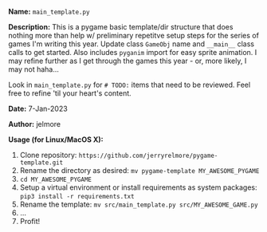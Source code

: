 **Name:** `main_template.py`

**Description:** This is a pygame basic template/dir structure that does nothing more than help w/ preliminary 
repetitve setup steps for the series of games I'm writing this year. Update class `GameObj` name and `__main__` 
class calls to get started. Also includes `pyganim` import for easy sprite animation. I may refine further
as I get through the games this year - or, more likely, I may not haha...

Look in `main_template.py` for `# TODO:` items that need to be reviewed. Feel free to refine 'til your heart's
content.

**Date:** 7-Jan-2023

**Author:** jelmore

**Usage (for Linux/MacOS X):**
  1. Clone repository: `https://github.com/jerryrelmore/pygame-template.git`
  2. Rename the directory as desired: `mv pygame-template MY_AWESOME_PYGAME`
  3. `cd MY_AWESOME_PYGAME`
  4. Setup a virtual environment or install requirements as system packages: `pip3 install -r requirements.txt`
  5. Rename the template: `mv src/main_template.py src/MY_AWESOME_GAME.py`
  6. ...
  7. Profit!
